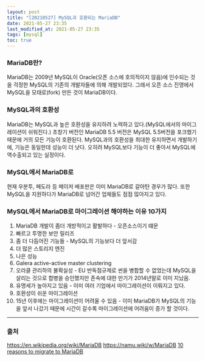 ```yaml
---
layout: post
title: "[20210527] MySQL과 호환되는 MariaDB"
date: 2021-05-27 23:35
last_modified_at: 2021-05-27 23:35
tags: [mysql]
toc: true
---
```


### MariaDB란?

MariaDB는 2009년 MySQL이 Oracle(오픈 소스에 호의적이지 않음)에 인수되는 것을 걱정한 MySQL의 기존의 개발자들에 의해 개발되었다. 그래서 오픈 소스 진영에서 MySQL을 모태로(fork) 만든 것이 MariaDB이다.

### MySQL과의 호환성

MariaDB는 MySQL과 높은 호환성을 유지하려 노력하고 있다.(MySQL에서의 마이그레이션이 쉬워진다.) 초창기 버전인 MariaDB 5.5 버전은 MySQL 5.5버전을 포크했기 때문에 거의 모든 기능이 호환된다. MySQL과의 호환성을 최대한 유지하면서 개발하기에, 기능은 동일한데 성능이 더 낫다. 오히려 MySQL보다 기능이 더 좋아서 MySQL에 역수출되고 있는 실정이다.

### MySQL에서 MariaDB로

현재 우분투, 페도라 등 메이저 배포판은 이미 MariaDB로 갈아탄 경우가 많다. 또한 MySQL을 지원하다가 MariaDB로 넘어간 업체들도 점점 많아지고 있다.

### MySQL에서 MariaDB로 마이그레이션 해야하는 이유 10가지

1. MariaDB 개발이 좀더 개방적이고 활발하다 - 오픈소스이기 떄문
2. 빠르고 투명한 보안 릴리즈
3. 좀 더 다듬어진 기능들 - MySQL의 기능보다 더 앞서감
4. 더 많은 스토리지 엔진
5. 나은 성능
6. Galera active-active master clustering
7. 오라클 관리하의 불확실성 - EU 반독점규제로 썬을 병합할 수 없었는데 MySQL을 살리는 것으로 합병을 승인했지만 존속에 대한 만기가 2014년말로 이미 지났음.
8. 유명세가 높아지고 있음 - 이미 여러 기업에서 마이그레이션이 이뤄지고 있다.
9. 호환성이 쉬운 마이그레이션
10. 15년 이후에는 마이그레이션이 어려울 수 있음 - 이미 MariaDB가 MySQL의 기능을 앞서 나갔기 때문에 시간이 갈수록 마이그레이션에 어려움이 증가 할 것이다.

---

### 출처

https://en.wikipedia.org/wiki/MariaDB
https://namu.wiki/w/MariaDB
[10 reasons to migrate to MariaDB](https://linuxnatives.net/2015/10-reasons-to-migrate-to-mariadb-if-still-using-mysql)
